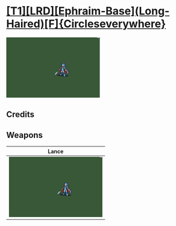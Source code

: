 # [\[T1\]\[LRD\]\[Ephraim-Base\]\(Long-Haired\)\[F\]{Circleseverywhere}](../%5BT1%5D%5BLRD%5D%5BEphraim-Base%5D(Long-Haired)%5BF%5D%7BCircleseverywhere%7D)

<img src="./2.%20Lance/Lance_000.png" alt="[T1][LRD][Ephraim-Base](Long-Haired)[F]{Circleseverywhere} standing" />

## Credits



## Weapons


|Lance |
|  :---: |
| <img alt="Lance animation" src="./2.%20Lance/Lance.gif" /> |
